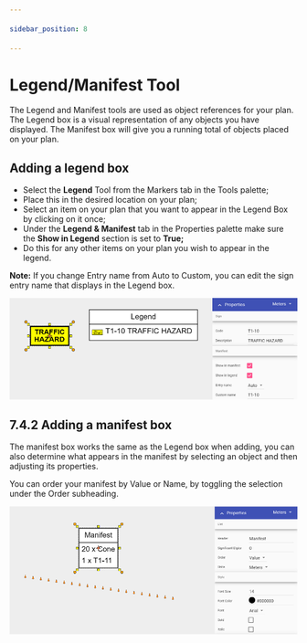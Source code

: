 ```yaml
---

sidebar_position: 8

---
```

# Legend/Manifest Tool

The Legend and Manifest tools are used as object references for your plan. The Legend box is a visual representation of any objects you have displayed. The Manifest box will give you a running total of objects placed on your plan.

## Adding a legend box

- Select the **Legend** Tool from the Markers tab in the Tools palette;
- Place this in the desired location on your plan;
- Select an item on your plan that you want to appear in the Legend Box by clicking on it once;
- Under the **Legend & Manifest** tab in the Properties palette make sure the **Show in Legend** section is set to **True;**
- Do this for any other items on your plan you wish to appear in the legend.

**Note:** If you change Entry name from Auto to Custom, you can edit the sign entry name that displays in the Legend box.

![Legend Box](./assets/Legend_Box.png)

## 7.4.2 Adding a manifest box

The manifest box works the same as the Legend box when adding, you can also determine what appears in the manifest by selecting an object and then adjusting its properties.

You can order your manifest by Value or Name, by toggling the selection under the Order subheading.

![Manifest Box](./assets/Manifest_Box.png)
